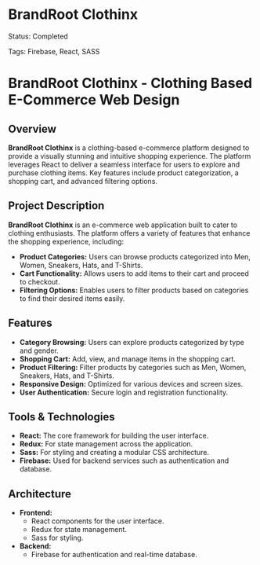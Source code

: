 # BrandRoot Clothinx

Status: Completed

Tags: Firebase, React, SASS

# BrandRoot Clothinx - Clothing Based E-Commerce Web Design

## Overview

**BrandRoot Clothinx** is a clothing-based e-commerce platform designed to provide a visually stunning and intuitive shopping experience. The platform leverages React to deliver a seamless interface for users to explore and purchase clothing items. Key features include product categorization, a shopping cart, and advanced filtering options.

## Project Description

**BrandRoot Clothinx** is an e-commerce web application built to cater to clothing enthusiasts. The platform offers a variety of features that enhance the shopping experience, including:

- **Product Categories:** Users can browse products categorized into Men, Women, Sneakers, Hats, and T-Shirts.
- **Cart Functionality:** Allows users to add items to their cart and proceed to checkout.
- **Filtering Options:** Enables users to filter products based on categories to find their desired items easily.

## Features

- **Category Browsing:** Users can explore products categorized by type and gender.
- **Shopping Cart:** Add, view, and manage items in the shopping cart.
- **Product Filtering:** Filter products by categories such as Men, Women, Sneakers, Hats, and T-Shirts.
- **Responsive Design:** Optimized for various devices and screen sizes.
- **User Authentication:** Secure login and registration functionality.

## Tools & Technologies

- **React:** The core framework for building the user interface.
- **Redux:** For state management across the application.
- **Sass:** For styling and creating a modular CSS architecture.
- **Firebase:** Used for backend services such as authentication and database.

## Architecture

- **Frontend:**
  - React components for the user interface.
  - Redux for state management.
  - Sass for styling.
- **Backend:**
  - Firebase for authentication and real-time database.
